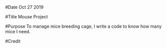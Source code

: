 #Date
Oct 27 2019

#Title
Mouse Project

#Purpose
To manage mice breeding cage, I write a code to know how many mice I need.

#Credit
